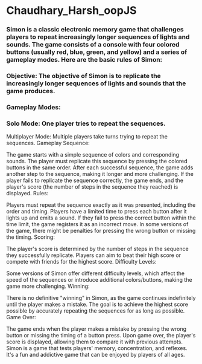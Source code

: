 # Chaudhary_Harsh_oopJS
###  Simon is a classic electronic memory game that challenges players to repeat increasingly longer sequences of lights and sounds. The game consists of a console with four colored buttons (usually red, blue, green, and yellow) and a series of gameplay modes. Here are the basic rules of Simon:

### Objective: The objective of Simon is to replicate the increasingly longer sequences of lights and sounds that the game produces.

### Gameplay Modes:

### Solo Mode: One player tries to repeat the sequences.
Multiplayer Mode: Multiple players take turns trying to repeat the sequences.
Gameplay Sequence:

The game starts with a simple sequence of colors and corresponding sounds.
The player must replicate this sequence by pressing the colored buttons in the same order.
After each successful sequence, the game adds another step to the sequence, making it longer and more challenging.
If the player fails to replicate the sequence correctly, the game ends, and the player's score (the number of steps in the sequence they reached) is displayed.
Rules:

Players must repeat the sequence exactly as it was presented, including the order and timing.
Players have a limited time to press each button after it lights up and emits a sound. If they fail to press the correct button within the time limit, the game registers it as an incorrect move.
In some versions of the game, there might be penalties for pressing the wrong button or missing the timing.
Scoring:

The player's score is determined by the number of steps in the sequence they successfully replicate.
Players can aim to beat their high score or compete with friends for the highest score.
Difficulty Levels:

Some versions of Simon offer different difficulty levels, which affect the speed of the sequences or introduce additional colors/buttons, making the game more challenging.
Winning:

There is no definitive "winning" in Simon, as the game continues indefinitely until the player makes a mistake.
The goal is to achieve the highest score possible by accurately repeating the sequences for as long as possible.
Game Over:

The game ends when the player makes a mistake by pressing the wrong button or missing the timing of a button press.
Upon game over, the player's score is displayed, allowing them to compare it with previous attempts.
Simon is a game that tests players' memory, concentration, and reflexes. It's a fun and addictive game that can be enjoyed by players of all ages.
